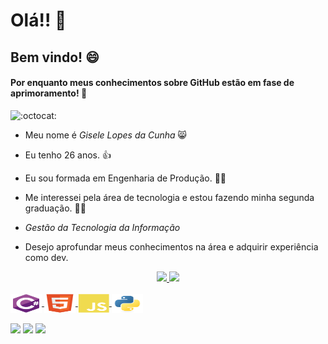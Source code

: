 # Olá!! 👋

## Bem vindo! 😄

####  Por enquanto meus conhecimentos sobre GitHub estão em fase de aprimoramento! 🙏

 ![:octocat:](https://github.githubassets.com/images/icons/emoji/octocat.png) 
 
- Meu nome é *Gisele Lopes da Cunha* 😸
- Eu tenho 26 anos. 👍 

- Eu sou formada em Engenharia de Produção. 👷‍♀️

-  Me interessei pela área de tecnologia e estou fazendo minha segunda graduação. 🙋‍♀️ 

- *Gestão da Tecnologia da Informação*

-  Desejo aprofundar meus conhecimentos na área e adquirir experiência como dev.

<div align="center">
  <a href="https://github.com/GiseleCunha">
  <img height="180em" src="https://github-readme-stats.vercel.app/api?username=GiseleCunha&show_icons=true&theme=tokyonight&include_all_commits=true&count_private=true"/>
  <img height="160em" src="https://github-readme-stats.vercel.app/api/top-langs/?username=GiseleCunha&layout=compact&langs_count=7&theme=tokyonight"/>
</div>
 
<div style="display: inline_block"><br> 
 <img align="center" alt="Gisele-Csharp" height="30" width="50" src="https://raw.githubusercontent.com/devicons/devicon/master/icons/csharp/csharp-original.svg">
 <img align="center" alt="Gisele-HTML" height="30" width="50" src="https://raw.githubusercontent.com/devicons/devicon/master/icons/html5/html5-original.svg"> 
 <img align="center" alt="Gisele-Js" height="30" width="50" src="https://raw.githubusercontent.com/devicons/devicon/master/icons/javascript/javascript-plain.svg"> 
 <img align="center" alt="Gisele-Python" height="30" width="50" src="https://raw.githubusercontent.com/devicons/devicon/master/icons/python/python-original.svg">     
 </div>
 
<div><br>   
  <a href="https://www.instagram.com/gieelops" target="_blank"><img src="https://img.shields.io/badge/-Instagram-%23E4405F?style=for-the-badge&logo=instagram&logoColor=white" target="_blank"></a> 	
  <a href = "mailto:gieelops@gmail.com"><img src="https://img.shields.io/badge/-Gmail-%23333?style=for-the-badge&logo=gmail&logoColor=white" target="_blank"></a>
  <a href="https://www.linkedin.com/in/gisele-lopes-da-cunha-b26766b5" target="_blank"><img src="https://img.shields.io/badge/-LinkedIn-%230077B5?style=for-the-badge&logo=linkedin&logoColor=white" target="_blank"></a>  
</div>
